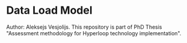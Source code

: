 # Data Load Model
Author: Aleksejs Vesjolijs. This repository is part of PhD Thesis "Assessment methodology for Hyperloop technology implementation".
